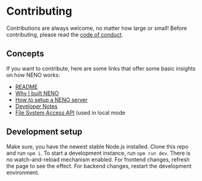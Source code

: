 # Contributing

Contributions are always welcome, no matter how large or small! Before contributing, please read the [code of conduct](https://github.com/SebastianZimmer/neno/blob/main/CODE_OF_CONDUCT.md).

## Concepts

If you want to contribute, here are some links that offer some basic insights on how NENO works:

* [README](./README.md)
* [Why I built NENO](https://webaudiotech.com/2021/02/13/serendipity-and-the-most-detailed-map-of-my-knowledge-that-ever-existed/)
* [How to setup a NENO server](./docs/Server.md)
* [Developer Notes](./docs/DeveloperNotes.md)
* [File System Access API](https://developer.mozilla.org/en-US/docs/Web/API/File_System_Access_API) (used in local mode

## Development setup

Make sure, you have the newest stable Node.js installed. Clone this repo and run
`npm i`. To start a development instance, run `npm run dev`. There is no watch-and-reload
mechanism enabled. For frontend changes, refresh the page to see the effect.
For backend changes, restart the development environment.

